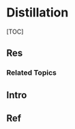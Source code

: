 # Distillation

[TOC]



## Res
### Related Topics



## Intro



## Ref
[【LLM】Distilling Step-by-Step——将大模型的推理能力蒸馏到小模型 - 深林有夕的文章 - 知乎]: https://zhuanlan.zhihu.com/p/666289360


